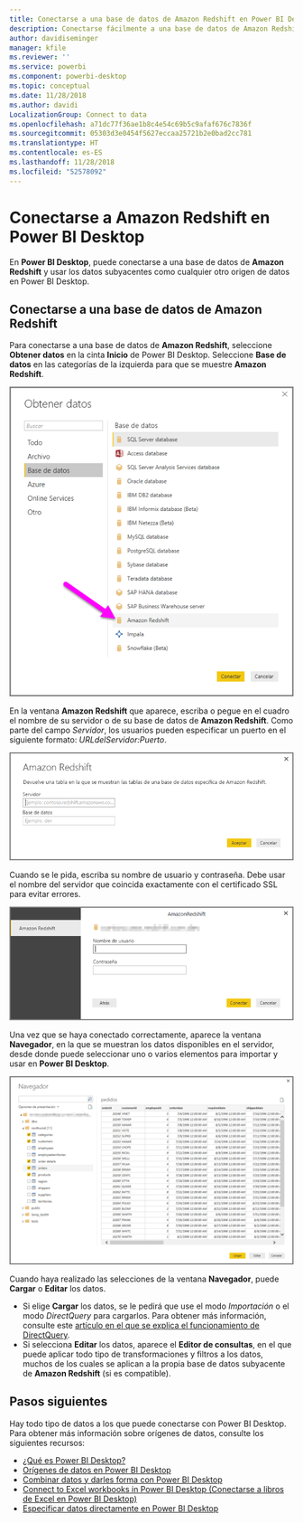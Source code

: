 ```yaml
---
title: Conectarse a una base de datos de Amazon Redshift en Power BI Desktop
description: Conectarse fácilmente a una base de datos de Amazon Redshift y usarla en Power BI Desktop
author: davidiseminger
manager: kfile
ms.reviewer: ''
ms.service: powerbi
ms.component: powerbi-desktop
ms.topic: conceptual
ms.date: 11/28/2018
ms.author: davidi
LocalizationGroup: Connect to data
ms.openlocfilehash: a71dc77f36ae1b8c4e54c69b5c9afaf676c7836f
ms.sourcegitcommit: 05303d3e0454f5627eccaa25721b2e0bad2cc781
ms.translationtype: HT
ms.contentlocale: es-ES
ms.lasthandoff: 11/28/2018
ms.locfileid: "52578092"
---
```

# <a name="connect-to-amazon-redshift-in-power-bi-desktop"></a>Conectarse a Amazon Redshift en Power BI Desktop
En **Power BI Desktop**, puede conectarse a una base de datos de **Amazon Redshift** y usar los datos subyacentes como cualquier otro origen de datos en Power BI Desktop.

## <a name="connect-to-an-amazon-redshift-database"></a>Conectarse a una base de datos de Amazon Redshift
Para conectarse a una base de datos de **Amazon Redshift**, seleccione **Obtener datos** en la cinta **Inicio** de Power BI Desktop. Seleccione **Base de datos** en las categorías de la izquierda para que se muestre **Amazon Redshift**.

![](media/desktop-connect-redshift/connect_redshift_3.png)

En la ventana **Amazon Redshift** que aparece, escriba o pegue en el cuadro el nombre de su servidor o de su base de datos de **Amazon Redshift**. Como parte del campo *Servidor*, los usuarios pueden especificar un puerto en el siguiente formato: *URLdelServidor:Puerto*.

![](media/desktop-connect-redshift/connect_redshift_4.png)

Cuando se le pida, escriba su nombre de usuario y contraseña. Debe usar el nombre del servidor que coincida exactamente con el certificado SSL para evitar errores. 

![](media/desktop-connect-redshift/connect_redshift_5.png)

Una vez que se haya conectado correctamente, aparece la ventana **Navegador**, en la que se muestran los datos disponibles en el servidor, desde donde puede seleccionar uno o varios elementos para importar y usar en **Power BI Desktop**.

![](media/desktop-connect-redshift/connect_redshift_6.png)

Cuando haya realizado las selecciones de la ventana **Navegador**, puede **Cargar** o **Editar** los datos.

* Si elige **Cargar** los datos, se le pedirá que use el modo *Importación* o el modo *DirectQuery* para cargarlos. Para obtener más información, consulte este [artículo en el que se explica el funcionamiento de DirectQuery](desktop-use-directquery.md).
* Si selecciona **Editar** los datos, aparece el **Editor de consultas**, en el que puede aplicar todo tipo de transformaciones y filtros a los datos, muchos de los cuales se aplican a la propia base de datos subyacente de **Amazon Redshift** (si es compatible).

## <a name="next-steps"></a>Pasos siguientes
Hay todo tipo de datos a los que puede conectarse con Power BI Desktop. Para obtener más información sobre orígenes de datos, consulte los siguientes recursos:

* [¿Qué es Power BI Desktop?](desktop-what-is-desktop.md)
* [Orígenes de datos en Power BI Desktop](desktop-data-sources.md)
* [Combinar datos y darles forma con Power BI Desktop](desktop-shape-and-combine-data.md)
* [Connect to Excel workbooks in Power BI Desktop (Conectarse a libros de Excel en Power BI Desktop)](desktop-connect-excel.md)   
* [Especificar datos directamente en Power BI Desktop](desktop-enter-data-directly-into-desktop.md)   


